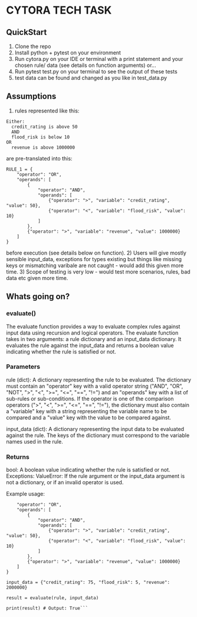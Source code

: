# CYTORA TECH TASK

## QuickStart
1) Clone the repo
2) Install python + pytest on your environment
3) Run cytora.py on your IDE or terminal with a print statement and your chosen rule/ data (see details on function arguments) or...
4) Run pytest test.py on your terminal to see the output of these tests
5) test data can be found and changed as you like in test_data.py

## Assumptions
1) rules represented like this:
```
Either:
  credit_rating is above 50
  AND
  flood_risk is below 10
OR
  revenue is above 1000000
```
are pre-translated into this:
```
RULE_1 = {
    "operator": "OR",
    "operands": [
        {
            "operator": "AND",
            "operands": [
                {"operator": ">", "variable": "credit_rating", "value": 50},
                {"operator": "<", "variable": "flood_risk", "value": 10}
            ]
        },
        {"operator": ">", "variable": "revenue", "value": 1000000}
    ]
}
```
before execution (see details below on function).
2) Users will give mostly sensible input_data, exceptions for types existing but things like missing keys or mismatching varibale are not caught - would add this given more time.
3) Scope of testing is very low - would test more scenarios, rules, bad data etc given more time.

## Whats going on?
### evaluate()
The evaluate function provides a way to evaluate complex rules against input data using recursion and logical operators.
The evaluate function takes in two arguments: a rule dictionary and an input_data dictionary. It evaluates the rule against the input_data and returns a boolean value indicating whether the rule is satisfied or not.

### Parameters
rule (dict): A dictionary representing the rule to be evaluated. The dictionary must contain an "operator" key with a valid operator string ("AND", "OR", "NOT", ">", "<", ">=", "<=", "==", "!=") and an "operands" key with a list of sub-rules or sub-conditions. If the operator is one of the comparison operators (">", "<", ">=", "<=", "==", "!="), the dictionary must also contain a "variable" key with a string representing the variable name to be compared and a "value" key with the value to be compared against.

input_data (dict): A dictionary representing the input data to be evaluated against the rule. The keys of the dictionary must correspond to the variable names used in the rule.

### Returns
bool: A boolean value indicating whether the rule is satisfied or not.
Exceptions:
ValueError: If the rule argument or the input_data argument is not a dictionary, or if an invalid operator is used.

Example usage:
```rule = {
    "operator": "OR",
    "operands": [
        {
            "operator": "AND",
            "operands": [
                {"operator": ">", "variable": "credit_rating", "value": 50},
                {"operator": "<", "variable": "flood_risk", "value": 10}
            ]
        },
        {"operator": ">", "variable": "revenue", "value": 1000000}
    ]
}

input_data = {"credit_rating": 75, "flood_risk": 5, "revenue": 2000000}

result = evaluate(rule, input_data)

print(result) # Output: True```

